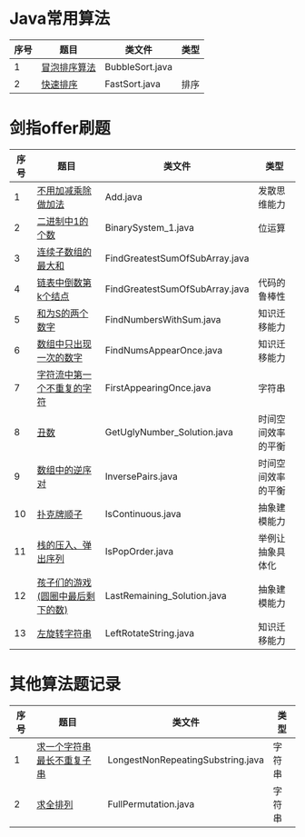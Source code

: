 # Java常用算法

| 序号 | 题目 | 类文件 | 类型 |
| ------ | ------ | ------ | ------ | 
| 1 | [冒泡排序算法](src/main/java/com/cyg/suanfa/algorithm/BubbleSort.java) | BubbleSort.java | 
| 2 | [快速排序](src/main/java/com/cyg/suanfa/algorithm/FastSort.java) | FastSort.java | 排序 |

# 剑指offer刷题

| 序号 | 题目 | 类文件 | 类型 | 
| ------ | ------ | ------ | ------ |
| 1 | [不用加减乘除做加法](src/main/java/com/cyg/suanfa/algorithm/Add.java)| Add.java | 发散思维能力 | 
| 2 | [二进制中1的个数](src/main/java/com/cyg/suanfa/algorithm/BinarySystem_1.java) | BinarySystem_1.java | 位运算 |
| 3 | [连续子数组的最大和](src/main/java/com/cyg/suanfa/algorithm/FindGreatestSumOfSubArray.java) | FindGreatestSumOfSubArray.java |
| 4 | [链表中倒数第k个结点](src/main/java/com/cyg/suanfa/algorithm/FindGreatestSumOfSubArray.java)  | FindGreatestSumOfSubArray.java | 代码的鲁棒性 |
| 5 | [和为S的两个数字](src/main/java/com/cyg/suanfa/algorithm/FindNumbersWithSum.java) | FindNumbersWithSum.java | 知识迁移能力 |
| 6 | [数组中只出现一次的数字](src/main/java/com/cyg/suanfa/algorithm/FindNumsAppearOnce.java)  | FindNumsAppearOnce.java | 知识迁移能力 |
| 7 | [字符流中第一个不重复的字符](src/main/java/com/cyg/suanfa/algorithm/FirstAppearingOnce.java) | FirstAppearingOnce.java | 字符串 |
| 8 | [丑数](src/main/java/com/cyg/suanfa/algorithm/GetUglyNumber_Solution.java)  | GetUglyNumber_Solution.java | 时间空间效率的平衡 |
| 9 | [数组中的逆序对](src/main/java/com/cyg/suanfa/algorithm/InversePairs.java) | InversePairs.java |  时间空间效率的平衡 |
| 10| [扑克牌顺子](src/main/java/com/cyg/suanfa/algorithm/IsContinuous.java) | IsContinuous.java | 抽象建模能力 |
| 11| [栈的压入、弹出序列](src/main/java/com/cyg/suanfa/algorithm/IsPopOrder.java) | IsPopOrder.java | 举例让抽象具体化 |
| 12| [孩子们的游戏(圆圈中最后剩下的数)](src/main/java/com/cyg/suanfa/algorithm/LastRemaining_Solution.java)  | LastRemaining_Solution.java | 抽象建模能力 |
| 13| [左旋转字符串](src/main/java/com/cyg/suanfa/algorithm/LeftRotateString.java) | LeftRotateString.java | 知识迁移能力 |

# 其他算法题记录

| 序号 | 题目 | 类文件 | 类型 |
| ------ | ------ | ------ | ------ |
| 1 | [求一个字符串最长不重复子串](src/main/java/com/cyg/suanfa/algorithm/LongestNonRepeatingSubstring.java) | LongestNonRepeatingSubstring.java | 字符串 |
| 2 | [求全排列](src/main/java/com/cyg/suanfa/algorithm/FullPermutation.java) | FullPermutation.java | 字符串 | 
